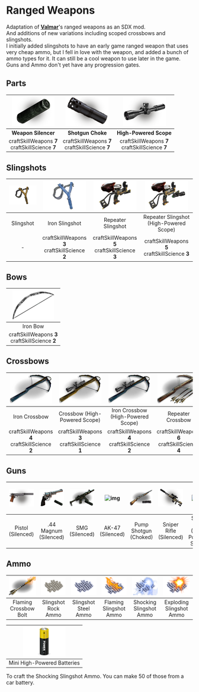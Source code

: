<!--Read this in github to have all the visuals and formatting: https://github.com/manux32/7dtdSdxMods/tree/master/Manux_RangedWeapons-->
# Ranged Weapons
Adaptation of [**Valmar**](https://7daystodie.com/forums/showthread.php?32219-Valmar-s-Mod-Collection)'s ranged weapons as an SDX mod.  
And additions of new variations including scoped crossbows and slingshots.  
I initially added slingshots to have an early game ranged weapon that uses very cheap ammo, but I fell in love with the weapon, and added a bunch of ammo types for it. It can still be a cool weapon to use later in the game.  
Guns and Ammo don't yet have any progression gates.

## Parts
| ![img](Icons/gunSilencer.png) | ![img](Icons/gunChoke.png) | ![img](Icons/gunScope.png)
|:---:|:---:|:---:|
| **Weapon Silencer** | **Shotgun Choke** | **High-Powered Scope** |
| craftSkillWeapons **7** <br/> craftSkillScience **7** | craftSkillWeapons **7** <br/> craftSkillScience **7** | craftSkillWeapons **7** <br/> craftSkillScience **7** |

## Slingshots
| ![img](Icons/slingshot.png) | ![img](Icons/ironSlingshot.png) | ![img](Icons/slingshotRepeater.png) | ![img](Icons/slingshotRepeaterHPScope.png) |
|:---:|:---:|:---:|:---:|
| Slingshot | Iron Slingshot | Repeater Slingshot | Repeater Slingshot <br/> (High-Powered Scope) |
| - | craftSkillWeapons **3** <br/> craftSkillScience **2** | craftSkillWeapons **5** <br/> craftSkillScience **3** | craftSkillWeapons **5** <br/> craftSkillScience **3** |

## Bows
| ![img](Icons/ironBow.png) |
|:---:|
| Iron Bow |
| craftSkillWeapons **3** <br/> craftSkillScience **2** |

## Crossbows
| ![img](Icons/ironCrossbow.png) | ![img](Icons/crossbowHPScope.png) | ![img](Icons/ironCrossbowHPScope.png) | ![img](Icons/crossbowRepeater.png) | ![img](Icons/crossbowRepeaterHPScope.png) |
|:---:|:---:|:---:|:---:|:---:|
| Iron Crossbow | Crossbow (High-Powered Scope) | Iron Crossbow (High-Powered Scope) | Repeater Crossbow | Repeater Crossbow (High-Powered Scope) |
| craftSkillWeapons **4** <br/> craftSkillScience **2** | craftSkillWeapons **3** <br/> craftSkillScience **1** | craftSkillWeapons **4** <br/> craftSkillScience **2** | craftSkillWeapons **6** <br/> craftSkillScience **4** | craftSkillWeapons **6** <br/> craftSkillScience **4** |

## Guns
| ![img](Icons/gunPistolSilenced.png) | ![img](Icons/gun44MagnumSilenced.png) | ![img](Icons/gunMP5Silenced.png) | ![img](https://manux32.github.io/7dtd_miscImages/Ak47.png) | ![img](Icons/gunPumpShotgunChoked.png) | ![img](Icons/SilencedSniper.png) | ![img](https://manux32.github.io/7dtd_miscImages/sniperRifle.png) | ![img](Icons/SilencedSniper.png) |
|:---:|:---:|:---:|:---:|:---:|:---:|:---:|:---:|
| Pistol (Silenced) | .44 Magnum (Silenced) | SMG (Silenced) | AK-47 (Silenced) | Pump Shotgun (Choked)| Sniper Rifle (Silenced) | Sniper Rifle (High-Powered Scope) | Sniper Rifle (High-Powered Scope/Silenced) |


## Ammo
| ![img](Icons/flamingCrossbowBolt.png) | ![img](Icons/slingshotRockAmmo.png) | ![img](Icons/slingshotSteelAmmo.png) | ![img](Icons/flamingSlingshotAmmo.png) | ![img](Icons/shockingSlingshotAmmo.png) | ![img](Icons/explodingSlingshotAmmo.png) |
|:---:|:---:|:---:|:---:|:---:|:---:|
| Flaming Crossbow Bolt | Slingshot Rock Ammo | Slingshot Steel Ammo | Flaming Slingshot Ammo | Shocking Slingshot Ammo | Exploding Slingshot Ammo |

| ![img](Icons/miniHPBattery.png) |
|:---:|
| Mini High-Powered Batteries |  

To craft the Shocking Slingshot Ammo. You can make 50 of those from a car battery.


